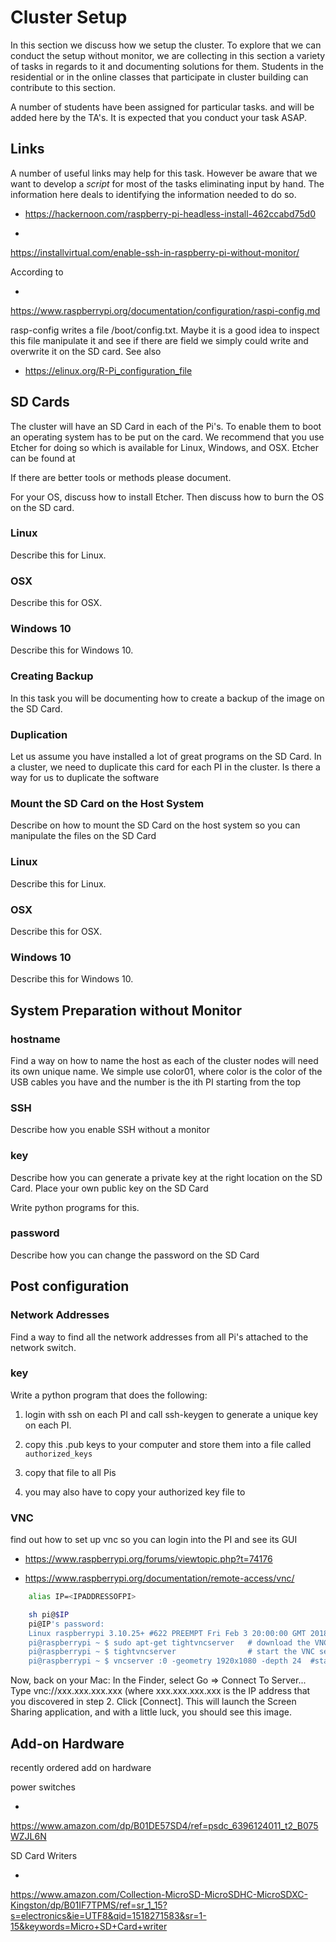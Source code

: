 # Cluster Setup

In this section we discuss how we setup the cluster. To explore that we
can conduct the setup without monitor, we are collecting in this section
a variety of tasks in regards to it and documenting solutions for them.
Students in the residential or in the online classes that participate in
cluster building can contribute to this section.

A number of students have been assigned for particular tasks. and will
be added here by the TA's. It is expected that you conduct your task
ASAP.

## Links

A number of useful links may help for this task. However be aware that
we want to develop a *script* for most of the tasks eliminating input by
hand. The information here deals to identifying the information needed
to do so.

* <https://hackernoon.com/raspberry-pi-headless-install-462ccabd75d0>

*
<https://installvirtual.com/enable-ssh-in-raspberry-pi-without-monitor/>

According to

*
<https://www.raspberrypi.org/documentation/configuration/raspi-config.md>

rasp-config writes a file /boot/config.txt. Maybe it is a good idea to
inspect this file manipulate it and see if there are field we simply
could write and overwrite it on the SD card. See also

* <https://elinux.org/R-Pi_configuration_file>

## SD Cards

The cluster will have an SD Card in each of the Pi's. To enable them to
boot an operating system has to be put on the card. We recommend that
you use Etcher for doing so which is available for Linux, Windows, and
OSX. Etcher can be found at

If there are better tools or methods please document.

For your OS, discuss how to install Etcher. Then discuss how to burn the
OS on the SD card.

### Linux

Describe this for Linux.

### OSX

Describe this for OSX.

### Windows 10

Describe this for Windows 10.

### Creating Backup

In this task you will be documenting how to create a backup of the image
on the SD Card.

### Duplication

Let us assume you have installed a lot of great programs on the SD Card.
In a cluster, we need to duplicate this card for each PI in the cluster.
Is there a way for us to duplicate the software

### Mount the SD Card on the Host System

Describe on how to mount the SD Card on the host system so you can
manipulate the files on the SD Card

### Linux

Describe this for Linux.

### OSX

Describe this for OSX.

### Windows 10

Describe this for Windows 10.

System Preparation without Monitor
----------------------------------

### hostname

Find a way on how to name the host as each of the cluster nodes will
need its own unique name. We simple use color01, where color is the
color of the USB cables you have and the number is the ith PI starting
from the top

### SSH

Describe how you enable SSH without a monitor

### key

Describe how you can generate a private key at the right location on the
SD Card. Place your own public key on the SD Card

Write python programs for this.

### password

Describe how you can change the password on the SD Card


## Post configuration

### Network Addresses

Find a way to find all the network addresses from all Pi's attached to
the network switch.

### key

Write a python program that does the following:

1. login with ssh on each PI and call ssh-keygen to generate a
   unique key on each PI.

2. copy this .pub keys to your computer and store them into a file
   called `authorized_keys`

3. copy that file to all Pis

4. you may also have to copy your authorized key file to

### VNC

find out how to set up vnc so you can login into the PI and see its GUI

* <https://www.raspberrypi.org/forums/viewtopic.php?t=74176>

* <https://www.raspberrypi.org/documentation/remote-access/vnc/>

```bash
    alias IP=<IPADDRESSOFPI>

    sh pi@$IP
    pi@IP's password: 
    Linux raspberrypi 3.10.25+ #622 PREEMPT Fri Feb 3 20:00:00 GMT 2018 armv6l
    pi@raspberrypi ~ $ sudo apt-get tightvncserver   # download the VNC server
    pi@raspberrypi ~ $ tightvncserver                # start the VNC server
    pi@raspberrypi ~ $ vncserver :0 -geometry 1920x1080 -depth 24  #start a VNC session
```


Now, back on your Mac:
In the Finder, select Go => Connect To Server...
Type vnc://xxx.xxx.xxx.xxx (where xxx.xxx.xxx.xxx is the IP address that you discovered in step 2.
Click [Connect]. This will launch the Screen Sharing application, and
with a little luck, you should see this image.

Add-on Hardware
--------------

recently ordered add on hardware

power switches

*
<https://www.amazon.com/dp/B01DE57SD4/ref=psdc_6396124011_t2_B075WZJL6N>

SD Card Writers

*
<https://www.amazon.com/Collection-MicroSD-MicroSDHC-MicroSDXC-Kingston/dp/B01IF7TPMS/ref=sr_1_15?s=electronics&ie=UTF8&qid=1518271583&sr=1-15&keywords=Micro+SD+Card+writer>

